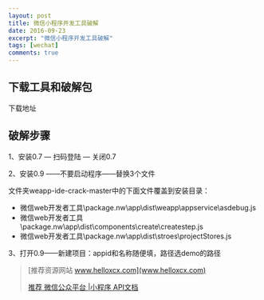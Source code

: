 ```yaml
---
layout: post
title: 微信小程序开发工具破解
date: 2016-09-23
excerpt: "微信小程序开发工具破解"
tags: [wechat]
comments: true
---
```


## 下载工具和破解包

下载地址

## 破解步骤

1、安装0.7 — 扫码登陆 — 关闭0.7

2、安装0.9 ——不要启动程序——替换3个文件

文件夹weapp-ide-crack-master中的下面文件覆盖到安装目录：

- 微信web开发者工具\package.nw\app\dist\weapp\appservice\asdebug.js
- 微信web开发者工具\package.nw\app\dist\components\create\createstep.js
- 微信web开发者工具\package.nw\app\dist\stroes\projectStores.js

3、打开0.9——新建项目：appid和名称随便填，路径选demo的路径


> [推荐资源网站 www.helloxcx.com](www.helloxcx.com)
> 
> [推荐 微信公众平台 |小程序 API文档](http://wxopen.notedown.cn/)

